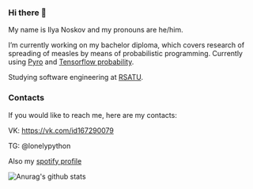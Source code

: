### Hi there 👋
My name is Ilya Noskov and my pronouns are he/him.

I’m currently working on my bachelor diploma, which covers research of spreading of measles by means of probabilistic programming. Currently using [Pyro](https://pyro.ai/) and [Tensorflow probability](https://www.tensorflow.org/probability).

Studying software engineering at [RSATU](https://rsatu.ru).

### Contacts

If you would like to reach me, here are my contacts:

VK:
https://vk.com/id167290079

TG:
@lonelypython

Also my [spotify profile](https://open.spotify.com/user/sc5knfpzkdio7s2q9wkon3wq0?si=xpQd8djvSm6KZafmTi39ug)

![Anurag's github stats](https://github-readme-stats.vercel.app/api?username=MainN&show_icons=true&theme=gruvbox)
<!--
**MainN/MainN** is a ✨ _special_ ✨ repository because its `README.md` (this file) appears on your GitHub profile.

Here are some ideas to get you started:

- 🔭 I’m currently working on ...
- 🌱 I’m currently learning ...
- 👯 I’m looking to collaborate on ...
- 🤔 I’m looking for help with ...
- 💬 Ask me about ...
- 📫 How to reach me: ...
- 😄 Pronouns: ...
- ⚡ Fun fact: ...
-->
